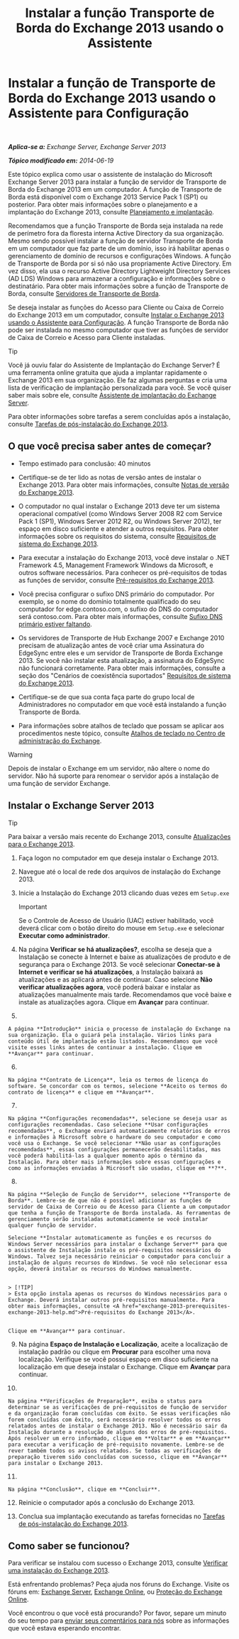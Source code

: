 ﻿---
title: 'Instalar a função Transporte de Borda do Exchange 2013 usando o Assistente'
TOCTitle: Instalar a função de Transporte de Borda do Exchange 2013 usando o Assistente para Configuração
ms:assetid: b8e51b0b-201e-4c64-92c8-3ac0db04b6e2
ms:mtpsurl: https://technet.microsoft.com/pt-br/library/Dn635117(v=EXCHG.150)
ms:contentKeyID: 61203510
ms.date: 05/22/2018
mtps_version: v=EXCHG.150
ms.translationtype: MT
---

# Instalar a função de Transporte de Borda do Exchange 2013 usando o Assistente para Configuração

 

_**Aplica-se a:** Exchange Server, Exchange Server 2013_

_**Tópico modificado em:** 2014-06-19_

Este tópico explica como usar o assistente de instalação do Microsoft Exchange Server 2013 para instalar a função de servidor de Transporte de Borda do Exchange 2013 em um computador. A função de Transporte de Borda está disponível com o Exchange 2013 Service Pack 1 (SP1) ou posterior. Para obter mais informações sobre o planejamento e a implantação do Exchange 2013, consulte [Planejamento e implantação](planning-and-deployment-for-exchange-2013-installation-instructions.md).

Recomendamos que a função Transporte de Borda seja instalada na rede de perímetro fora da floresta interna Active Directory da sua organização. Mesmo sendo possível instalar a função de servidor Transporte de Borda em um computador que faz parte de um domínio, isso irá habilitar apenas o gerenciamento de domínio de recursos e configurações Windows. A função de Transporte de Borda por si só não usa propriamente Active Directory. Em vez disso, ela usa o recurso Active Directory Lightweight Directory Services (AD LDS) Windows para armazenar a configuração e informações sobre o destinatário. Para obter mais informações sobre a função de Transporte de Borda, consulte [Servidores de Transporte de Borda](edge-transport-servers-exchange-2013-help.md).

Se deseja instalar as funções do Acesso para Cliente ou Caixa de Correio do Exchange 2013 em um computador, consulte [Instalar o Exchange 2013 usando o Assistente para Configuração](install-exchange-2013-using-the-setup-wizard-exchange-2013-help.md). A função Transporte de Borda não pode ser instalada no mesmo computador que tiver as funções de servidor de Caixa de Correio e Acesso para Cliente instaladas.


> [!TIP]
> Você já ouviu falar do Assistente de Implantação do Exchange Server? É uma ferramenta online gratuita que ajuda a implantar rapidamente o Exchange 2013 em sua organização. Ele faz algumas perguntas e cria uma lista de verificação de implantação personalizada para você. Se você quiser saber mais sobre ele, consulte <A href="exchange-server-deployment-assistant-exchange-2013-help.md">Assistente de implantação do Exchange Server</A>.



Para obter informações sobre tarefas a serem concluídas após a instalação, consulte [Tarefas de pós-instalação do Exchange 2013](exchange-2013-post-installation-tasks-exchange-2013-help.md).

## O que você precisa saber antes de começar?

  - Tempo estimado para conclusão: 40 minutos

  - Certifique-se de ter lido as notas de versão antes de instalar o Exchange 2013. Para obter mais informações, consulte [Notas de versão do Exchange 2013](release-notes-for-exchange-2013-exchange-2013-help.md).

  - O computador no qual instalar o Exchange 2013 deve ter um sistema operacional compatível (como Windows Server 2008 R2 com Service Pack 1 (SP1), Windows Server 2012 R2, ou Windows Server 2012), ter espaço em disco suficiente e atender a outros requisitos. Para obter informações sobre os requisitos do sistema, consulte [Requisitos de sistema do Exchange 2013](exchange-2013-system-requirements-exchange-2013-help.md).

  - Para executar a instalação do Exchange 2013, você deve instalar o .NET Framework 4.5, Management Framework Windows da Microsoft, e outros software necessários. Para conhecer os pré-requisitos de todas as funções de servidor, consulte [Pré-requisitos do Exchange 2013](exchange-2013-prerequisites-exchange-2013-help.md).

  - Você precisa configurar o sufixo DNS primário do computador. Por exemplo, se o nome do domínio totalmente qualificado do seu computador for edge.contoso.com, o sufixo do DNS do computador será contoso.com. Para obter mais informações, consulte [Sufixo DNS primário estiver faltando](primary-dns-suffix-is-missing-exchange-2013-help.md).

  - Os servidores de Transporte de Hub Exchange 2007 e Exchange 2010 precisam de atualização antes de você criar uma Assinatura do EdgeSync entre eles e um servidor de Transporte de Borda Exchange 2013. Se você não instalar esta atualização, a assinatura do EdgeSync não funcionará corretamente. Para obter mais informações, consulte a seção dos "Cenários de coexistência suportados" [Requisitos de sistema do Exchange 2013](exchange-2013-system-requirements-exchange-2013-help.md).

  - Certifique-se de que sua conta faça parte do grupo local de Administradores no computador em que você está instalando a função Transporte de Borda.

  - Para informações sobre atalhos de teclado que possam se aplicar aos procedimentos neste tópico, consulte [Atalhos de teclado no Centro de administração do Exchange](keyboard-shortcuts-in-the-exchange-admin-center-exchange-online-protection-help.md).


> [!WARNING]
> Depois de instalar o Exchange em um servidor, não altere o nome do servidor. Não há suporte para renomear o servidor após a instalação de uma função de servidor Exchange.



## Instalar o Exchange Server 2013


> [!TIP]
> Para baixar a versão mais recente do Exchange 2013, consulte <A href="updates-for-exchange-2013-exchange-2013-help.md">Atualizações para o Exchange 2013</A>.



1.  Faça logon no computador em que deseja instalar o Exchange 2013.

2.  Navegue até o local de rede dos arquivos de instalação do Exchange 2013.

3.  Inicie a Instalação do Exchange 2013 clicando duas vezes em `Setup.exe`
    

    > [!IMPORTANT]
    > Se o Controle de Acesso de Usuário (UAC) estiver habilitado, você deverá clicar com o botão direito do mouse em <CODE>Setup.exe</CODE> e selecionar <STRONG>Executar como administrador</STRONG>.



4.  Na página **Verificar se há atualizações?**, escolha se deseja que a Instalação se conecte à Internet e baixe as atualizações de produto e de segurança para o Exchange 2013. Se você selecionar **Conectar-se à Internet e verificar se há atualizações**, a Instalação baixará as atualizações e as aplicará antes de continuar. Caso selecione **Não verificar atualizações agora**, você poderá baixar e instalar as atualizações manualmente mais tarde. Recomendamos que você baixe e instale as atualizações agora. Clique em **Avançar** para continuar.

5.  
    
    A página **Introdução** inicia o processo de instalação do Exchange na sua organização. Ela o guiará pela instalação. Vários links para conteúdo útil de implantação estão listados. Recomendamos que você visite esses links antes de continuar a instalação. Clique em **Avançar** para continuar.

6.  
    
    Na página **Contrato de Licença**, leia os termos de licença do software. Se concordar com os termos, selecione **Aceito os termos do contrato de licença** e clique em **Avançar**.

7.  
    
    Na página **Configurações recomendadas**, selecione se deseja usar as configurações recomendadas. Caso selecione **Usar configurações recomendadas**, o Exchange enviará automaticamente relatórios de erros e informações à Microsoft sobre o hardware do seu computador e como você usa o Exchange. Se você selecionar **Não usar as configurações recomendadas**, essas configurações permanecerão desabilitadas, mas você poderá habilitá-las a qualquer momento após o término da Instalação. Para obter mais informações sobre essas configurações e como as informações enviadas à Microsoft são usadas, clique em **?**.

8.  
    
    Na página **Seleção de Função de Servidor**, selecione **Transporte de Borda**. Lembre-se de que não é possível adicionar as funções de servidor de Caixa de Correio ou de Acesso para Cliente a um computador que tenha a função de Transporte de Borda instalada. As ferramentas de gerenciamento serão instaladas automaticamente se você instalar qualquer função de servidor.
    
    Selecione **Instalar automaticamente as funções e os recursos do Windows Server necessários para instalar o Exchange Server** para que o assistente de Instalação instale os pré-requisitos necessários do Windows. Talvez seja necessário reiniciar o computador para concluir a instalação de alguns recursos do Windows. Se você não selecionar essa opção, deverá instalar os recursos do Windows manualmente.
    

    > [!TIP]
    > Esta opção instala apenas os recursos do Windows necessários para o Exchange. Deverá instalar outros pré-requisitos manualmente. Para obter mais informações, consulte <A href="exchange-2013-prerequisites-exchange-2013-help.md">Pré-requisitos do Exchange 2013</A>.

    
    Clique em **Avançar** para continuar.

9.  Na página **Espaço de Instalação e Localização**, aceite a localização de instalação padrão ou clique em **Procurar** para escolher uma nova localização. Verifique se você possui espaço em disco suficiente na localização em que deseja instalar o Exchange. Clique em **Avançar** para continuar.

10. 
    
    Na página **Verificações de Preparação**, exiba o status para determinar se as verificações de pré-requisitos de função de servidor e da organização foram concluídas com êxito. Se essas verificações não forem concluídas com êxito, será necessário resolver todos os erros relatados antes de instalar o Exchange 2013. Não é necessário sair da Instalação durante a resolução de alguns dos erros de pré-requisitos. Após resolver um erro informado, clique em **Voltar** e em **Avançar** para executar a verificação de pré-requisito novamente. Lembre-se de rever também todos os avisos relatados. Se todas as verificações de preparação tiverem sido concluídas com sucesso, clique em **Avançar** para instalar o Exchange 2013.

11. 
    
    Na página **Conclusão**, clique em **Concluir**.

12. Reinicie o computador após a conclusão do Exchange 2013.

13. Conclua sua implantação executando as tarefas fornecidas no [Tarefas de pós-instalação do Exchange 2013](exchange-2013-post-installation-tasks-exchange-2013-help.md).

## Como saber se funcionou?

Para verificar se instalou com sucesso o Exchange 2013, consulte [Verificar uma instalação do Exchange 2013](verify-an-exchange-2013-installation-exchange-2013-help.md).

Está enfrentando problemas? Peça ajuda nos fóruns do Exchange. Visite os fóruns em: [Exchange Server](https://go.microsoft.com/fwlink/p/?linkid=60612), [Exchange Online](https://go.microsoft.com/fwlink/p/?linkid=267542), ou [Proteção do Exchange Online](https://go.microsoft.com/fwlink/p/?linkid=285351).

Você encontrou o que você está procurando? Por favor, separe um minuto do seu tempo para [enviar seus comentários para nós](mailto:exsetuphelpfeedback@microsoft.com?subject=exchange%202013%20setup%20help%20feedback) sobre as informações que você estava esperando encontrar.

